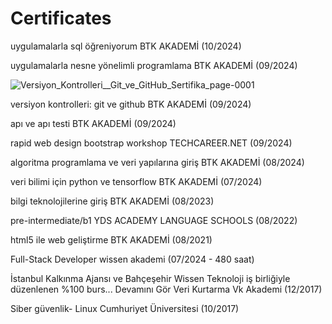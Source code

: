 # Certificates

uygulamalarla sql öğreniyorum
BTK AKADEMİ
(10/2024)

uygulamalarla nesne yönelimli programlama
BTK AKADEMİ
(09/2024)

![Versiyon_Kontrolleri__Git_ve_GitHub_Sertifika_page-0001](https://github.com/user-attachments/assets/114edcff-4d71-419b-b979-60e65919c007)

versiyon kontrolleri: git ve github
BTK AKADEMİ
(09/2024)

apı ve apı testi
BTK AKADEMİ
(09/2024)

rapid web design bootstrap workshop
TECHCAREER.NET
(09/2024)

algoritma programlama ve veri yapılarına giriş
BTK AKADEMİ
(08/2024)

veri bilimi için python ve tensorflow
BTK AKADEMİ
(07/2024)

bilgi teknolojilerine giriş
BTK AKADEMİ
(08/2023)

pre-intermediate/b1
YDS ACADEMY LANGUAGE SCHOOLS
(08/2022)

html5 ile web geliştirme
BTK AKADEMİ
(08/2021)

Full-Stack Developer
wissen akademi
(07/2024 - 480 saat)

İstanbul Kalkınma Ajansı ve Bahçeşehir Wissen Teknoloji iş birliğiyle düzenlenen %100 burs... Devamını Gör
Veri Kurtarma
Vk Akademi
(12/2017)

Siber güvenlik- Linux
Cumhuriyet Üniversitesi
(10/2017)
